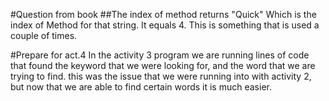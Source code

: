 
#Question from book
##The index of method returns "Quick" Which is the index of Method for that string. It equals 4. This is something that is used a couple of times.

#Prepare for act.4 In the activity 3 program we are running lines of code that found the keyword that we were looking for, and the word that we are trying to find. this was the issue that we were running into with activity 2, but now that we are able to find certain words it is much easier.

